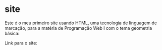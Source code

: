 # site

Este é o meu primeiro site usando HTML, uma tecnologia de linguagem de marcação, para a matéria de Programação Web I com o tema geometria básica:

Link para o site:
